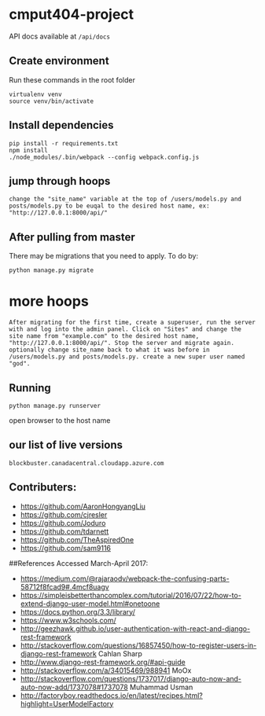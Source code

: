 # cmput404-project

API docs available at ```/api/docs```

## Create environment ##
Run these commands in the root folder
```
virtualenv venv
source venv/bin/activate
```

## Install dependencies ##
```
pip install -r requirements.txt
npm install
./node_modules/.bin/webpack --config webpack.config.js
```

## jump through hoops ##
```
change the "site_name" variable at the top of /users/models.py and posts/models.py to be euqal to the desired host name, ex: "http://127.0.0.1:8000/api/" 
```


## After pulling from master ##
There may be migrations that you need to apply. To do by:
```
python manage.py migrate
```

# more hoops ##
```
After migrating for the first time, create a superuser, run the server with and log into the admin panel. Click on "Sites" and change the site name from "example.com" to the desired host name, "http://127.0.0.1:8000/api/". Stop the server and migrate again. optionally change site_name back to what it was before in /users/models.py and posts/models.py. create a new super user named "god".  
```

## Running ##
```
python manage.py runserver
```
open browser to the host name





## our list of live versions
```
blockbuster.canadacentral.cloudapp.azure.com
```

## Contributers:

* https://github.com/AaronHongyangLiu
* https://github.com/cjresler
* https://github.com/Joduro
* https://github.com/tdarnett
* https://github.com/TheAspiredOne
* https://github.com/sam9116

##References Accessed March-April 2017:

* https://medium.com/@rajaraodv/webpack-the-confusing-parts-58712f8fcad9#.4mcf8uagv
* https://simpleisbetterthancomplex.com/tutorial/2016/07/22/how-to-extend-django-user-model.html#onetoone
* https://docs.python.org/3.3/library/
* https://www.w3schools.com/
* http://geezhawk.github.io/user-authentication-with-react-and-django-rest-framework
* http://stackoverflow.com/questions/16857450/how-to-register-users-in-django-rest-framework Cahlan Sharp
* http://www.django-rest-framework.org/#api-guide
* http://stackoverflow.com/a/34015469/988941 MoOx
* http://stackoverflow.com/questions/1737017/django-auto-now-and-auto-now-add/1737078#1737078 Muhammad Usman
* http://factoryboy.readthedocs.io/en/latest/recipes.html?highlight=UserModelFactory

